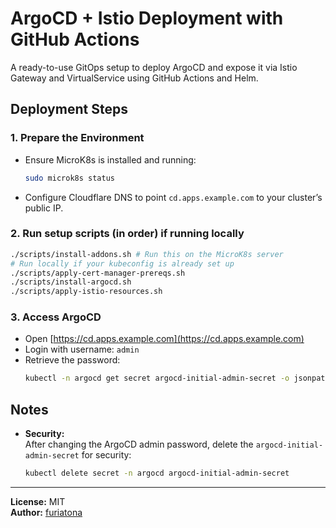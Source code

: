 # ArgoCD + Istio Deployment with GitHub Actions
A ready-to-use GitOps setup to deploy ArgoCD and expose it via Istio Gateway and VirtualService using GitHub Actions and Helm.

## Deployment Steps

### 1. Prepare the Environment

- Ensure MicroK8s is installed and running:
    ```sh
    sudo microk8s status
    ```
- Configure Cloudflare DNS to point `cd.apps.example.com` to your cluster’s public IP.

### 2. Run setup scripts (in order) if running locally

```sh
./scripts/install-addons.sh # Run this on the MicroK8s server
# Run locally if your kubeconfig is already set up
./scripts/apply-cert-manager-prereqs.sh
./scripts/install-argocd.sh
./scripts/apply-istio-resources.sh
```

### 3. Access ArgoCD

- Open [https://cd.apps.example.com](https://cd.apps.example.com)
- Login with username: `admin`
- Retrieve the password:
    ```sh
    kubectl -n argocd get secret argocd-initial-admin-secret -o jsonpath='{.data.password}' | base64 -d
    ```

## Notes

- **Security:**  
  After changing the ArgoCD admin password, delete the `argocd-initial-admin-secret` for security:
    ```sh
    kubectl delete secret -n argocd argocd-initial-admin-secret
    ```

---

**License:** MIT  
**Author:** [furiatona](https://github.com/furiatona)